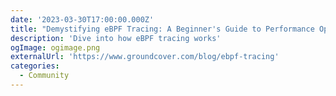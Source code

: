 ```yaml
---
date: '2023-03-30T17:00:00.000Z'
title: "Demystifying eBPF Tracing: A Beginner's Guide to Performance Optimization"
description: 'Dive into how eBPF tracing works'
ogImage: ogimage.png
externalUrl: 'https://www.groundcover.com/blog/ebpf-tracing'
categories:
  - Community
---
```

